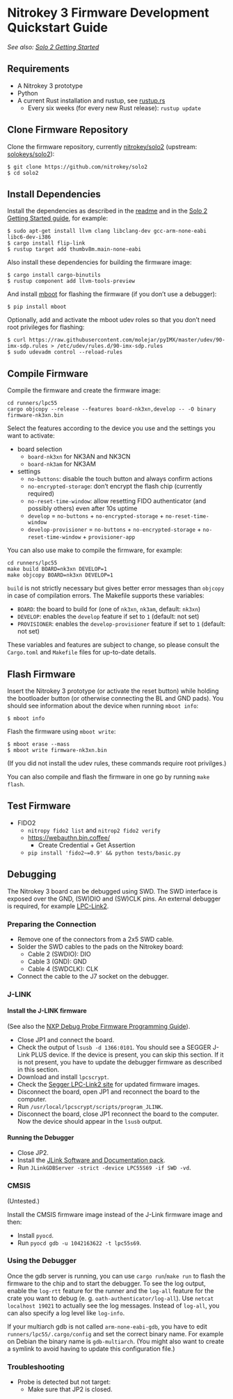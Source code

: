 # Nitrokey 3 Firmware Development Quickstart Guide

*See also: [Solo 2 Getting Started](https://hackmd.io/@solokeys/solo2-getting-started)*

## Requirements

* A Nitrokey 3 prototype
* Python
* A current Rust installation and rustup, see [rustup.rs](https://rustup.rs)
  * Every six weeks (for every new Rust release): `rustup update`

## Clone Firmware Repository

Clone the firmware repository, currently [nitrokey/solo2](https://github.com/nitrokey/solo2) (upstream: [solokeys/solo2](https://github.com/solokeys/solo2)):

```
$ git clone https://github.com/nitrokey/solo2
$ cd solo2
```

## Install Dependencies

Install the dependencies as described in the [readme](./README.md) and in the
[Solo 2 Getting Started guide](https://solo2.dev), for example:

```
$ sudo apt-get install llvm clang libclang-dev gcc-arm-none-eabi libc6-dev-i386
$ cargo install flip-link
$ rustup target add thumbv8m.main-none-eabi
```

Also install these dependencies for building the firmware image:

```
$ cargo install cargo-binutils
$ rustup component add llvm-tools-preview
```

And install [mboot](https://github.com/molejar/pyMBoot) for flashing the firmware (if you don’t use a debugger):

```
$ pip install mboot
```

Optionally, add and activate the mboot udev roles so that you don’t need root privileges for flashing:

```
$ curl https://raw.githubusercontent.com/molejar/pyIMX/master/udev/90-imx-sdp.rules > /etc/udev/rules.d/90-imx-sdp.rules
$ sudo udevadm control --reload-rules
```

## Compile Firmware

Compile the firmware and create the firmware image:

```
cd runners/lpc55
cargo objcopy --release --features board-nk3xn,develop -- -O binary firmware-nk3xn.bin
```

Select the features according to the device you use and the settings you want to activate:

* board selection
  * `board-nk3xn` for NK3AN and NK3CN
  * `board-nk3am` for NK3AM
* settings
  * `no-buttons`: disable the touch button and always confirm actions
  * `no-encrypted-storage`: don’t encrypt the flash chip (currently required)
  * `no-reset-time-window`: allow resetting FIDO authenticator (and possibly others) even after 10s uptime
  * `develop` = `no-buttons` + `no-encrypted-storage` + `no-reset-time-window`
  * `develop-provisioner` =  `no-buttons` + `no-encrypted-storage` + `no-reset-time-window` + `provisioner-app`

You can also use make to compile the firmware, for example:

```
cd runners/lpc55
make build BOARD=nk3xn DEVELOP=1
make objcopy BOARD=nk3xn DEVELOP=1
```

`build` is not strictly necessary but gives better error messages than `objcopy` in case of compilation errors.  The Makefile supports these variables:

- `BOARD`: the board to build for (one of `nk3xn`, `nk3am`, default: `nk3xn`)
- `DEVELOP`: enables the `develop` feature if set to `1` (default: not set)
- `PROVISIONER`: enables the `develop-provisioner` feature if set to `1` (default: not set)

These variables and features are subject to change, so please consult the `Cargo.toml` and `Makefile` files for up-to-date details.

## Flash Firmware

Insert the Nitrokey 3 prototype (or activate the reset button) while holding the bootloader button (or otherwise connecting the BL and GND pads). You should see information about the device when running `mboot info`:

```
$ mboot info
```

Flash the firmware using `mboot write`:

```
$ mboot erase --mass
$ mboot write firmware-nk3xn.bin
```

(If you did not install the udev rules, these commands require root privilges.)

You can also compile and flash the firmware in one go by running `make flash`.

## Test Firmware

* FIDO2
  * `nitropy fido2 list` and `nitrop2 fido2 verify`
  * <https://webauthn.bin.coffee/>
    * Create Credential + Get Assertion
  * `pip install 'fido2~=0.9' && python tests/basic.py`

## Debugging

The Nitrokey 3 board can be debugged using SWD. The SWD interface is exposed over the GND, (SW)DIO and (SW)CLK pins. An external debugger is required, for example [LPC-Link2](https://www.embeddedartists.com/products/lpc-link2/).

### Preparing the Connection

* Remove one of the connectors from a 2x5 SWD cable.
* Solder the SWD cables to the pads on the Nitrokey board:
  * Cable 2 (SWDIO): DIO
  * Cable 3 (GND): GND
  * Cable 4 (SWDCLK): CLK
* Connect the cable to the J7 socket on the debugger.

### J-LINK

#### Install the J-LINK firmware

(See also the [NXP Debug Probe Firmware Programming Guide](https://www.nxp.com/docs/en/supporting-information/Debug_Probe_Firmware_Programming.pdf)).

* Close JP1 and connect the board.
* Check the output of `lsusb -d 1366:0101`. You should see a SEGGER J-Link PLUS device. If the device is present, you can skip this section. If it is not present, you have to update the debugger firmware as described in this section.
* Download and install `lpcscrypt`.
* Check the [Segger LPC-Link2 site](https://www.segger.com/lpc-link-2.html) for updated firmware images.
* Disconnect the board, open JP1 and reconnect the board to the computer.
* Run `/usr/local/lpcscrypt/scripts/program_JLINK`.
* Disconnect the board, close JP1 reconnect the board to the computer. Now the device should appear in the `lsusb` output.

#### Running the Debugger

* Close JP2.
* Install the [JLink Software and Documentation pack](https://www.segger.com/downloads/jlink/#J-LinkSoftwareAndDocumentationPack).
* Run `JLinkGDBServer -strict -device LPC55S69 -if SWD -vd`.

### CMSIS

(Untested.)

Install the CMSIS firmware image instead of the J-Link firmware image and then:

* Install `pyocd`.
* Run `pyocd gdb -u 1042163622 -t lpc55s69`.

### Using the Debugger

Once the gdb server is running, you can use `cargo run`/`make run` to flash the firmware to the chip and to start the debugger.  To see the log output, enable the `log-rtt` feature for the runner and the `log-all` feature for the crate you want to debug (e. g. `oath-authenticator/log-all`).  Use `netcat localhost 19021` to actually see the log messages.  Instead of `log-all`, you can also specify a log level like `log-info`.

If your multiarch gdb is not called `arm-none-eabi-gdb`, you have to edit `runners/lpc55/.cargo/config` and set the correct binary name.  For example on Debian the binary name is `gdb-multiarch`.  (You might also want to create a symlink to avoid having to update this configuration file.)

### Troubleshooting

* Probe is detected but not target:
  * Make sure that JP2 is closed.
